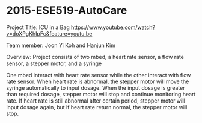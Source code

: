 # 2015-ESE519-AutoCare
Project Title: ICU in a Bag
https://www.youtube.com/watch?v=doXPgKhIpFc&feature=youtu.be

Team member: Joon Yi Koh and Hanjun Kim

Overview:
Project consists of two mbed, a heart rate sensor, a flow rate sensor, a stepper motor, and a syringe

One mbed interact with heart rate sensor while the other interact with flow rate sensor.
When heart rate is abnormal, the stepper motor will move the syringe automatically to input dosage. When the input dosage is greater than required dosage, stepper motor will stop and continue monitoring heart rate. If heart rate is still abnormal after certain period, stepper motor will input dosage again, but if heart rate return normal, the stepper motor will stop.


